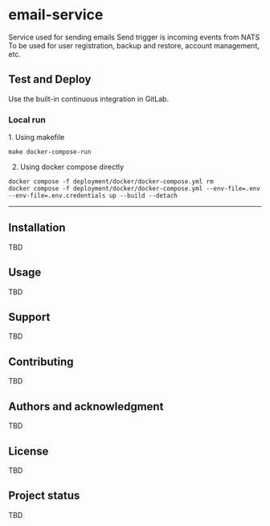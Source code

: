 # email-service

Service used for sending emails
Send trigger is incoming events from NATS
To be used for user registration, backup and restore, account management, etc.

## Test and Deploy

Use the built-in continuous integration in GitLab.

<h3>Local run</h3>
1. Using makefile

```make docker-compose-run```

2. Using docker compose directly

```	
docker compose -f deployment/docker/docker-compose.yml rm
docker compose -f deployment/docker/docker-compose.yml --env-file=.env --env-file=.env.credentials up --build --detach
```

***

## Installation
TBD

## Usage
TBD

## Support
TBD

## Contributing
TBD

## Authors and acknowledgment
TBD

## License
TBD

## Project status
TBD
